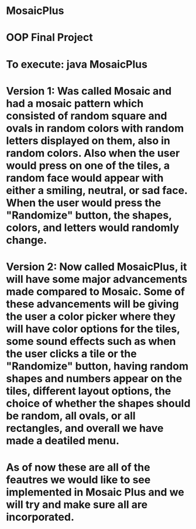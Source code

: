 # MosaicPlus
# OOP Final Project

# To execute: java MosaicPlus

# Version 1: Was called Mosaic and had a mosaic pattern which consisted of random square and ovals in random colors with random letters  displayed on them, also in random colors. Also when the user would press on one of the tiles, a random face would appear with either a smiling, neutral, or sad face. When the user would press the "Randomize" button, the shapes, colors, and letters would randomly change.

# Version 2: Now called MosaicPlus, it will have some major advancements made compared to Mosaic. Some of these advancements will be giving the user a color picker where they will have color options for the tiles, some sound effects such as when the user clicks a tile or the "Randomize" button, having random shapes and numbers appear on the tiles, different layout options, the choice of whether the shapes should be random, all ovals, or all rectangles, and overall we have made a deatiled menu.

# As of now these are all of the feautres we would like to see implemented in Mosaic Plus and we will try and make sure all are incorporated.
